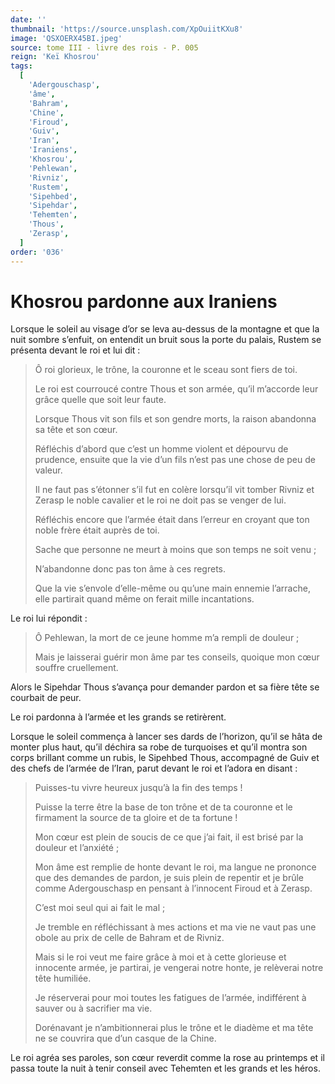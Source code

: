 ```yaml
---
date: ''
thumbnail: 'https://source.unsplash.com/XpOuiitKXu8'
image: 'QSXOERX45BI.jpeg'
source: tome III - livre des rois - P. 005
reign: 'Keï Khosrou'
tags:
  [
    'Adergouschasp',
    'âme',
    'Bahram',
    'Chine',
    'Firoud',
    'Guiv',
    'Iran',
    'Iraniens',
    'Khosrou',
    'Pehlewan',
    'Rivniz',
    'Rustem',
    'Sipehbed',
    'Sipehdar',
    'Tehemten',
    'Thous',
    'Zerasp',
  ]
order: '036'
---
```


# Khosrou pardonne aux Iraniens

Lorsque le soleil au visage d’or se leva au-dessus de la montagne et que la nuit sombre s’enfuit, on entendit un bruit sous la porte du palais, Rustem se présenta devant le roi et lui dit :

> Ô roi glorieux, le trône, la couronne et le sceau sont fiers de toi.
>
> Le roi est courroucé contre Thous et son armée, qu’il m’accorde leur grâce quelle que soit leur faute.
>
> Lorsque Thous vit son fils et son gendre morts, la raison abandonna sa tête et son cœur.
>
> Réfléchis d’abord que c’est un homme violent et dépourvu de prudence, ensuite que la vie d’un fils n’est pas une chose de peu de valeur.
>
> Il ne faut pas s’étonner s’il fut en colère lorsqu’il vit tomber Rivniz et Zerasp le noble cavalier et le roi ne doit pas se venger de lui.
>
> Réfléchis encore que l’armée était dans l’erreur en croyant que ton noble frère était auprès de toi.
>
> Sache que personne ne meurt à moins que son temps ne soit venu ;
>
> N’abandonne donc pas ton âme à ces regrets.
>
> Que la vie s’envole d’elle-même ou qu’une main ennemie l’arrache, elle partirait quand même on ferait mille incantations.

Le roi lui répondit :

> Ô Pehlewan, la mort de ce jeune homme m’a rempli de douleur ;
>
> Mais je laisserai guérir mon âme par tes conseils, quoique mon cœur souffre cruellement.

Alors le Sipehdar Thous s’avança pour demander pardon et sa fière tête se courbait de peur.

Le roi pardonna à l’armée et les grands se retirèrent.

Lorsque le soleil commença à lancer ses dards de l’horizon, qu’il se hâta de monter plus haut, qu’il déchira sa robe de turquoises et qu’il montra son corps brillant comme un rubis, le Sipehbed Thous, accompagné de Guiv et des chefs de l’armée de l’Iran, parut devant le roi et l’adora en disant :

> Puisses-tu vivre heureux jusqu’à la fin des temps !
>
> Puisse la terre être la base de ton trône et de ta couronne et le firmament la source de ta gloire et de ta fortune !
>
> Mon cœur est plein de soucis de ce que j’ai fait, il est brisé par la douleur et l’anxiété ;
>
> Mon âme est remplie de honte devant le roi, ma langue ne prononce que des demandes de pardon, je suis plein de repentir et je brûle comme Adergouschasp en pensant à l’innocent Firoud et à Zerasp.
>
> C’est moi seul qui ai fait le mal ;
>
> Je tremble en réfléchissant à mes actions et ma vie ne vaut pas une obole au prix de celle de Bahram et de Rivniz.
>
> Mais si le roi veut me faire grâce à moi et à cette glorieuse et innocente armée, je partirai, je vengerai notre honte, je relèverai notre tête humiliée.
>
> Je réserverai pour moi toutes les fatigues de l’armée, indifférent à sauver ou à sacrifier ma vie.
>
> Dorénavant je n’ambitionnerai plus le trône et le diadème et ma tête ne se couvrira que d’un casque de la Chine.

Le roi agréa ses paroles, son cœur reverdit comme la rose au printemps et il passa toute la nuit à tenir conseil avec Tehemten et les grands et les héros.
